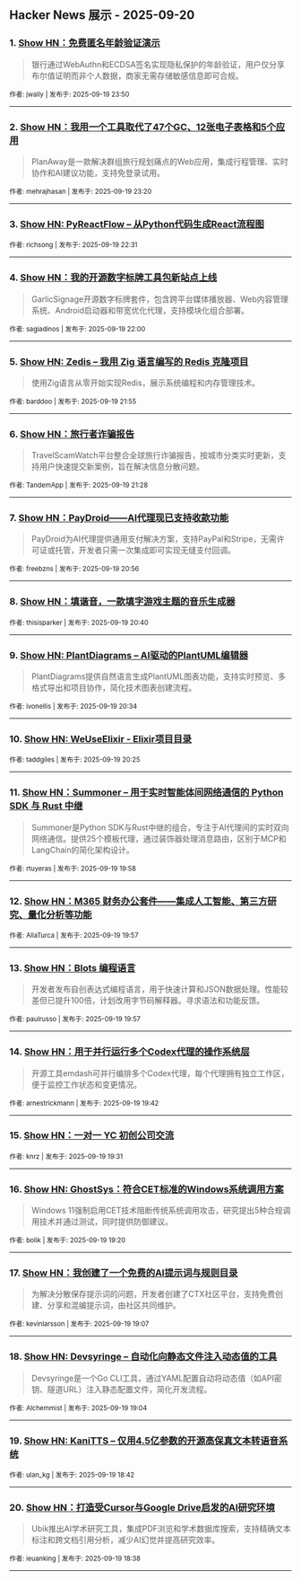 ## Hacker News 展示 - 2025-09-20


### 1. [Show HN：免费匿名年龄验证演示](https://news.ycombinator.com/item?id=45308192)
> 银行通过WebAuthn和ECDSA签名实现隐私保护的年龄验证，用户仅分享布尔值证明而非个人数据，商家无需存储敏感信息即可合规。

<sub>作者: jwally | 发布于: 2025-09-19 23:50</sub>

---

### 2. [Show HN：我用一个工具取代了47个GC、12张电子表格和5个应用](https://news.ycombinator.com/item?id=45307962)
> PlanAway是一款解决群组旅行规划痛点的Web应用，集成行程管理、实时协作和AI建议功能，支持免登录试用。

<sub>作者: mehrajhasan | 发布于: 2025-09-19 23:20</sub>

---

### 3. [Show HN: PyReactFlow – 从Python代码生成React流程图](https://news.ycombinator.com/item?id=45307527)

<sub>作者: richsong | 发布于: 2025-09-19 22:31</sub>

---

### 4. [Show HN：我的开源数字标牌工具包新站点上线](https://news.ycombinator.com/item?id=45307225)
> GarlicSignage开源数字标牌套件，包含跨平台媒体播放器、Web内容管理系统、Android启动器和带宽优化代理，支持模块化组合部署。

<sub>作者: sagiadinos | 发布于: 2025-09-19 22:00</sub>

---

### 5. [Show HN: Zedis – 我用 Zig 语言编写的 Redis 克隆项目](https://news.ycombinator.com/item?id=45307166)
> 使用Zig语言从零开始实现Redis，展示系统编程和内存管理技术。

<sub>作者: barddoo | 发布于: 2025-09-19 21:55</sub>

---

### 6. [Show HN：旅行者诈骗报告](https://news.ycombinator.com/item?id=45306858)
> TravelScamWatch平台整合全球旅行诈骗报告，按城市分类实时更新，支持用户快速提交新案例，旨在解决信息分散问题。

<sub>作者: TandemApp | 发布于: 2025-09-19 21:28</sub>

---

### 7. [Show HN：PayDroid——AI代理现已支持收款功能](https://news.ycombinator.com/item?id=45306479)
> PayDroid为AI代理提供通用支付解决方案，支持PayPal和Stripe，无需许可证或托管，开发者只需一次集成即可实现无缝支付回调。

<sub>作者: freebzns | 发布于: 2025-09-19 20:56</sub>

---

### 8. [Show HN：填谐音，一款填字游戏主题的音乐生成器](https://news.ycombinator.com/item?id=45306294)

<sub>作者: thisisparker | 发布于: 2025-09-19 20:40</sub>

---

### 9. [Show HN: PlantDiagrams – AI驱动的PlantUML编辑器](https://news.ycombinator.com/item?id=45306227)
> PlantDiagrams提供自然语言生成PlantUML图表功能，支持实时预览、多格式导出和项目协作，简化技术图表创建流程。

<sub>作者: ivonellis | 发布于: 2025-09-19 20:34</sub>

---

### 10. [Show HN: WeUseElixir - Elixir项目目录](https://news.ycombinator.com/item?id=45306120)

<sub>作者: taddgiles | 发布于: 2025-09-19 20:25</sub>

---

### 11. [Show HN：Summoner – 用于实时智能体间网络通信的 Python SDK 与 Rust 中继](https://news.ycombinator.com/item?id=45305835)
> Summoner是Python SDK与Rust中继的组合，专注于AI代理间的实时双向网络通信。提供25个模板代理，通过装饰器处理消息路由，区别于MCP和LangChain的简化架构设计。

<sub>作者: rtuyeras | 发布于: 2025-09-19 19:58</sub>

---

### 12. [Show HN：M365 财务办公套件——集成人工智能、第三方研究、量化分析等功能](https://news.ycombinator.com/item?id=45305829)

<sub>作者: AllaTurca | 发布于: 2025-09-19 19:57</sub>

---

### 13. [Show HN：Blots 编程语言](https://news.ycombinator.com/item?id=45305826)
> 开发者发布自创表达式编程语言，用于快速计算和JSON数据处理。性能较差但已提升100倍，计划改用字节码解释器。寻求语法和功能反馈。

<sub>作者: paulrusso | 发布于: 2025-09-19 19:57</sub>

---

### 14. [Show HN：用于并行运行多个Codex代理的操作系统层](https://news.ycombinator.com/item?id=45305639)
> 开源工具emdash可并行编排多个Codex代理，每个代理拥有独立工作区，便于监控工作状态和变更情况。

<sub>作者: arnestrickmann | 发布于: 2025-09-19 19:42</sub>

---

### 15. [Show HN：一对一 YC 初创公司交流](https://news.ycombinator.com/item?id=45305483)

<sub>作者: knrz | 发布于: 2025-09-19 19:31</sub>

---

### 16. [Show HN: GhostSys：符合CET标准的Windows系统调用方案](https://news.ycombinator.com/item?id=45305361)
> Windows 11强制启用CET技术阻断传统系统调用攻击，研究提出5种合规调用技术并通过测试，同时提供防御建议。

<sub>作者: bolik | 发布于: 2025-09-19 19:20</sub>

---

### 17. [Show HN：我创建了一个免费的AI提示词与规则目录](https://news.ycombinator.com/item?id=45305230)
> 为解决分散保存提示词的问题，开发者创建了CTX社区平台，支持免费创建、分享和混编提示词，由社区共同维护。

<sub>作者: kevinlarsson | 发布于: 2025-09-19 19:07</sub>

---

### 18. [Show HN: Devsyringe – 自动化向静态文件注入动态值的工具](https://news.ycombinator.com/item?id=45305195)
> Devsyringe是一个Go CLI工具，通过YAML配置自动将动态值（如API密钥、隧道URL）注入静态配置文件，简化开发流程。

<sub>作者: Alchemmist | 发布于: 2025-09-19 19:04</sub>

---

### 19. [Show HN: KaniTTS – 仅用4.5亿参数的开源高保真文本转语音系统](https://news.ycombinator.com/item?id=45304989)

<sub>作者: ulan_kg | 发布于: 2025-09-19 18:42</sub>

---

### 20. [Show HN：打造受Cursor与Google Drive启发的AI研究环境](https://news.ycombinator.com/item?id=45304934)
> Ubik推出AI学术研究工具，集成PDF浏览和学术数据库搜索，支持精确文本标注和跨文档引用分析，减少AI幻觉并提高研究效率。

<sub>作者: ieuanking | 发布于: 2025-09-19 18:38</sub>

---
